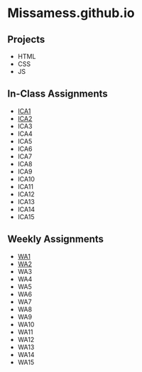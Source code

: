 # Missamess.github.io
## Projects
- HTML
- CSS
- JS
## In-Class Assignments
- [ICA1](https://missamess.github.io/wa/wa1.html)
- [ICA2](https://missamess.github.io/wa/wa2.html)
- ICA3
- ICA4
- ICA5
- ICA6
- ICA7
- ICA8
- ICA9
- ICA10
- ICA11
- ICA12
- ICA13
- ICA14
- ICA15
## Weekly Assignments
- [WA1](https://missamess.github.io/ica/ICA1.pdf)
- [WA2](https://missamess.github.io/ica/ICA2.pdf)
- WA3
- WA4
- WA5
- WA6
- WA7
- WA8
- WA9
- WA10
- WA11
- WA12
- WA13
- WA14
- WA15